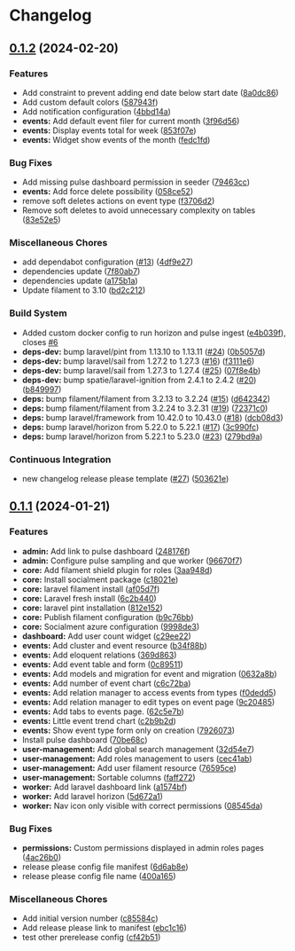 # Changelog

## [0.1.2](https://github.com/jobtrek/peak/compare/v0.1.1...v0.1.2) (2024-02-20)


### Features

* Add constraint to prevent adding end date below start date ([8a0dc86](https://github.com/jobtrek/peak/commit/8a0dc8635d7b021d0ddaabf652051ec2967dd57d))
* Add custom default colors ([587943f](https://github.com/jobtrek/peak/commit/587943f5f4e5da60ffb8138fd2936408fab2cda3))
* Add notification configuration ([4bbd14a](https://github.com/jobtrek/peak/commit/4bbd14a1fa7f505978e44d3fc994408aadc50613))
* **events:** Add default event filer for current month ([3f96d56](https://github.com/jobtrek/peak/commit/3f96d56537b460bc535e48ca6b1d37d670b8f4d5))
* **events:** Display events total for week ([853f07e](https://github.com/jobtrek/peak/commit/853f07ecedd156d54fccac72a243a8151266019e))
* **events:** Widget show events of the month ([fedc1fd](https://github.com/jobtrek/peak/commit/fedc1fd31120ea17ccda1bcc47c163bb78ba0352))


### Bug Fixes

* Add missing pulse dashboard permission in seeder ([79463cc](https://github.com/jobtrek/peak/commit/79463cc30c6b756633e082df1f24a5c3fce6c9e3))
* **events:** Add force delete possibility ([058ce52](https://github.com/jobtrek/peak/commit/058ce5209a9fc834b85905b30f841099fd4b5757))
* remove soft deletes actions on event type ([f3706d2](https://github.com/jobtrek/peak/commit/f3706d22d41c8019d533f49e82cb38f6c46693cf))
* Remove soft deletes to avoid unnecessary complexity on tables ([83e52e5](https://github.com/jobtrek/peak/commit/83e52e5402d0ca87e282f3a2c4fd9f9cffa062d7))


### Miscellaneous Chores

* add dependabot configuration ([#13](https://github.com/jobtrek/peak/issues/13)) ([4df9e27](https://github.com/jobtrek/peak/commit/4df9e27a0327d4d28fc3b941b644f8e3bdbb6135))
* dependencies update ([7f80ab7](https://github.com/jobtrek/peak/commit/7f80ab7402a0eea5b6c2b9d5c17fa49ab8c80245))
* dependencies update ([a175b1a](https://github.com/jobtrek/peak/commit/a175b1a6566398d4b2e840204a2da4d006a57fce))
* Update filament to 3.10 ([bd2c212](https://github.com/jobtrek/peak/commit/bd2c2128edb502c544a42c0d2f6f193f42f71035))


### Build System

* Added custom docker config to run horizon and pulse ingest ([e4b039f](https://github.com/jobtrek/peak/commit/e4b039f452df16d5b19f18110bddddf858eed16b)), closes [#6](https://github.com/jobtrek/peak/issues/6)
* **deps-dev:** bump laravel/pint from 1.13.10 to 1.13.11 ([#24](https://github.com/jobtrek/peak/issues/24)) ([0b5057d](https://github.com/jobtrek/peak/commit/0b5057dec155734682d4673b62252562de9d127a))
* **deps-dev:** bump laravel/sail from 1.27.2 to 1.27.3 ([#16](https://github.com/jobtrek/peak/issues/16)) ([f3111e6](https://github.com/jobtrek/peak/commit/f3111e6e96279213713daad69f651f05734fadfa))
* **deps-dev:** bump laravel/sail from 1.27.3 to 1.27.4 ([#25](https://github.com/jobtrek/peak/issues/25)) ([07f8e4b](https://github.com/jobtrek/peak/commit/07f8e4bea8b26f69ec842d986876b566735342e0))
* **deps-dev:** bump spatie/laravel-ignition from 2.4.1 to 2.4.2 ([#20](https://github.com/jobtrek/peak/issues/20)) ([b849997](https://github.com/jobtrek/peak/commit/b84999765af801a167baabb81c1d8f10fbef9029))
* **deps:** bump filament/filament from 3.2.13 to 3.2.24 ([#15](https://github.com/jobtrek/peak/issues/15)) ([d642342](https://github.com/jobtrek/peak/commit/d642342bfb83f92d0fb9eb7465a801ba28f18ad6))
* **deps:** bump filament/filament from 3.2.24 to 3.2.31 ([#19](https://github.com/jobtrek/peak/issues/19)) ([72371c0](https://github.com/jobtrek/peak/commit/72371c0b97c3a2bd8d7a0d9a9ee9c7f5f634cf6b))
* **deps:** bump laravel/framework from 10.42.0 to 10.43.0 ([#18](https://github.com/jobtrek/peak/issues/18)) ([dcb08d3](https://github.com/jobtrek/peak/commit/dcb08d347a85f3f7f4dc5763f453c181e7318ed0))
* **deps:** bump laravel/horizon from 5.22.0 to 5.22.1 ([#17](https://github.com/jobtrek/peak/issues/17)) ([3c990fc](https://github.com/jobtrek/peak/commit/3c990fc8745d48dc3f06c7f5ce9326b0b5096568))
* **deps:** bump laravel/horizon from 5.22.1 to 5.23.0 ([#23](https://github.com/jobtrek/peak/issues/23)) ([279bd9a](https://github.com/jobtrek/peak/commit/279bd9a8fb9ed627f5566d7bfda061896467ca69))


### Continuous Integration

* new changelog release please template ([#27](https://github.com/jobtrek/peak/issues/27)) ([503621e](https://github.com/jobtrek/peak/commit/503621e647c8f905ebbb83387b44748cfeb94667))

## [0.1.1](https://github.com/jobtrek/peak/compare/v0.1.0...v0.1.1) (2024-01-21)


### Features

* **admin:** Add link to pulse dashboard ([248176f](https://github.com/jobtrek/peak/commit/248176fdc99c7e7a3b1eb3a21e5c8898013c4e8a))
* **admin:** Configure pulse sampling and que worker ([96670f7](https://github.com/jobtrek/peak/commit/96670f79044b4548f3d04d0245d5704deee9b5d7))
* **core:** Add filament shield plugin for roles ([3aa948d](https://github.com/jobtrek/peak/commit/3aa948d742dabbd09f6480d6ffee4a39edfcb207))
* **core:** Install socialment package ([c18021e](https://github.com/jobtrek/peak/commit/c18021e9b6d4b0c75d21f24886e91aeb937a2003))
* **core:** laravel filament install ([af05d7f](https://github.com/jobtrek/peak/commit/af05d7f4611b6655d393e56468ff527683919da6))
* **core:** Laravel fresh install ([6c2b440](https://github.com/jobtrek/peak/commit/6c2b440dc9424b663d07492ddba74387efb98ccb))
* **core:** laravel pint installation ([812e152](https://github.com/jobtrek/peak/commit/812e1529a503f5f6191c63a42411ef723521c607))
* **core:** Publish filament configuration ([b9c76bb](https://github.com/jobtrek/peak/commit/b9c76bbea877e489b4758c1341dfefde29614cf9))
* **core:** Socialment azure configuration ([9998de3](https://github.com/jobtrek/peak/commit/9998de3a2665c0574147d91661ccfafb09304fb7))
* **dashboard:** Add user count widget ([c29ee22](https://github.com/jobtrek/peak/commit/c29ee22380db629df30ff145062a8e050c5fd12c))
* **events:** Add cluster and event resource ([b34f88b](https://github.com/jobtrek/peak/commit/b34f88b1adf31aa566f6cbbae0924914a8a78919))
* **events:** Add eloquent relations ([369d863](https://github.com/jobtrek/peak/commit/369d863c49f80db5a17a724e9e75b621dfecbdef))
* **events:** Add event table and form ([0c89511](https://github.com/jobtrek/peak/commit/0c89511d524c79f0175ac637e0aa2ce026e18bb8))
* **events:** Add models and migration for event and migration ([0632a8b](https://github.com/jobtrek/peak/commit/0632a8b363965ce54a0daac0c1f8a3cc9d2617a3))
* **events:** Add number of event chart ([c6c72ba](https://github.com/jobtrek/peak/commit/c6c72ba4585989fcc1f10924e83bf94616057840))
* **events:** Add relation manager to access events from types ([f0dedd5](https://github.com/jobtrek/peak/commit/f0dedd59b331b134964e0150866b452429f45edb))
* **events:** Add relation manager to edit types on event page ([9c20485](https://github.com/jobtrek/peak/commit/9c204857aeec6bcb49b09080cb32f4a7f69cc7d6))
* **events:** Add tabs to events page. ([62c5e7b](https://github.com/jobtrek/peak/commit/62c5e7b68a847fb359d1721134962a729d74e161))
* **events:** Little event trend chart ([c2b9b2d](https://github.com/jobtrek/peak/commit/c2b9b2de8088c957aed4ec1968612d3635c94eef))
* **events:** Show event type form only on creation ([7926073](https://github.com/jobtrek/peak/commit/792607342b543014962a66ba5dbcf018151e57ea))
* Install pulse dashboard ([70be68c](https://github.com/jobtrek/peak/commit/70be68c0ea411f87778c57f0008df48cc993d880))
* **user-management:** Add global search management ([32d54e7](https://github.com/jobtrek/peak/commit/32d54e7413a654f7ff6693347635f29b48f4e228))
* **user-management:** Add roles management to users ([cec41ab](https://github.com/jobtrek/peak/commit/cec41ab9143ad07483f7c8772d758ab707779b0b))
* **user-management:** Add user filament resource ([76595ce](https://github.com/jobtrek/peak/commit/76595cee8ca99df2509ba7b691b553412a16a306))
* **user-management:** Sortable columns ([faff272](https://github.com/jobtrek/peak/commit/faff2721445c8ea327c5d0ae8bee0f662351e592))
* **worker:** Add laravel dashboard link ([a1574bf](https://github.com/jobtrek/peak/commit/a1574bfe849cc2e285854776458647cefcee739b))
* **worker:** Add laravel horizon ([5d672a1](https://github.com/jobtrek/peak/commit/5d672a1b0d9813fe51355f1f381889fba492842d))
* **worker:** Nav icon only visible with correct permissions ([08545da](https://github.com/jobtrek/peak/commit/08545da97b8a00de0bb7272f4858666871da2190))


### Bug Fixes

* **permissions:** Custom permissions displayed in admin roles pages ([4ac26b0](https://github.com/jobtrek/peak/commit/4ac26b0dab48b95c9357dc1931b37d41986fc341))
* release please config file manifest ([6d6ab8e](https://github.com/jobtrek/peak/commit/6d6ab8eeefbac47c8d47e70f0dcca70fa66ca11b))
* release please config file name ([400a165](https://github.com/jobtrek/peak/commit/400a1658da88df0fd3d157f869b798de947bc6f8))


### Miscellaneous Chores

* Add initial version number ([c85584c](https://github.com/jobtrek/peak/commit/c85584cb410704ebe142b36839a72e64d360f766))
* Add release please link to manifest ([ebc1c16](https://github.com/jobtrek/peak/commit/ebc1c160e92c7f5711ea4c9d80b9ac5217be1e2b))
* test other prerelease config ([cf42b51](https://github.com/jobtrek/peak/commit/cf42b510ae2eaa52375826f47e9bf30febae477c))
